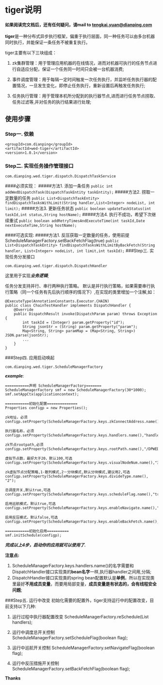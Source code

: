 # tiger说明

#### 如果阅读完文档后，还有任何疑问，请mail to tengkai.yuan@dianping.com


**tiger**是一种分布式异步执行框架，偏重于执行层面，同一种任务可以由多台机器同时执行，并能保证一条任务不被重复执行。

tiger主要有以下三块组成：

1. zk集群管理：用于管理应用机器的在线情况，进而对机器可执行的任务节点进行自适应分配，保证一个任务同一时间只会被一台机器消费;

2. 事件调度管理：用于每隔一定时间触发一次任务执行，并监听任务执行器的配置情况，一旦发生变化，即停止任务执行，重新设置后再触发任务执行;

3. 任务执行管理：用于管理本机所分配到的执行器节点,进而进行任务节点捞取、任务过滤等,并对任务的执行结果进行处理;

## 使用步骤

### Step一. 依赖

```
<groupId>com.dianping</groupId>
<artifactId>wed-tiger</artifactId>
<version>1.0.1</version>
```

### Step二. 实现任务操作管理接口

```
com.dianping.wed.tiger.dispatch.DispatchTaskService
```
####必须实现：
#####方法1. 添加一条任务
``
public int addWedDispatchTask(DispatchTaskEntity taskEntity);
``
#####方法2. 捞取一定数量的任务
``
public List<DispatchTaskEntity> findDispatchTasksWithLimit(String handler,List<Integer> nodeList, int limit);
``
#####方法3. 更新任务状态
``
public boolean updateTaskStatus(int taskId,int status,String hostName);
``
#####方法4. 执行不成功，希望下次继续重试
``
public boolean addRetryTimesAndExecuteTime(int taskId,Date nextExecuteTime,String hostName);
``

####可选实现:
#####方法1. 反压获取一定数量的任务，使用前提ScheduleManagerFactory.setBackFetchFlag(true)
``
public List<DispatchTaskEntity> findDispatchTasksWithLimitByBackFetch(String handler, List<Integer> nodeList, int limit,int taskId);
``
###Step三. 实现任务分发接口
```
com.dianping.wed.tiger.dispatch.DispatchHandler
```
这里用于实现***业务逻辑***;

任务分发支持并行、串行两种执行策略。 默认是并行执行策略，如果需要串行执行策略（同一个任务有先后执行顺序的情况下）,在实现的类里增加一个注解,如：

```
@ExecuteType(AnnotationConstants.Executor.CHAIN)
public class ChainTestHandler implements DispatchHandler {
    @Override
    public DispatchResult invoke(DispatchParam param) throws Exception {
        int taskId = (Integer) param.getProperty("id");
        String jsonStr = (String) param.getProperty("param");
        Map<String, String> paramMap = (Map<String, String>) JSON.parse(jsonStr);
        ...
    }
}
```
###Step四. 应用启动唤起
```
com.dianping.wed.tiger.ScheduleManagerFactory
```
***example***:

```
===========声明 ScheduleManagerFactory=======
ScheduleManagerFactory smf = new ScheduleManagerFactory(30*1000); smf.setAppCtx(applicationcontext);

===========初始化配置==============
Properties configp = new Properties();

zk地址，必须
configp.setProperty(ScheduleManagerFactory.keys.zkConnectAddress.name(),"127.0.0.1:2181,127.0.1.1:2181");

执行器名称，必须
configp.setProperty(ScheduleManagerFactory.keys.handlers.name(),"handler1,hander2,hangdler3");

zk节点rootpath,必须
configp.setProperty(ScheduleManagerFactory.keys.rootPath.name(),"/DPWED");

虚拟节点数，最好大于20，默认100,可选
configp.setProperty(ScheduleManagerFactory.keys.visualNodeNum.name(),"30");

zk虚拟节点分配策略,1-散列模式,2－分块模式,默认分块模式,建议用2,可选
configp.setProperty(ScheduleManagerFactory.keys.divideType.name(), "2");

总调度开关,默认true,可选
configp.setProperty(ScheduleManagerFactory.keys.scheduleFlag.name(),"true");

启用巡航模式，默认true,可选
configp.setProperty(ScheduleManagerFactory.keys.enableNavigate.name(),"true");

启用反压模式，默认false,可选
configp.setProperty(ScheduleManagerFactory.keys.enableBackFetch.name(),"false");

===========初始化启用==========
smf.initSchedule(configp);
```
***完成以上4步，启动你的应用就可以使用了.***

**注意点:**

1. ScheduleManagerFactory.keys.handlers.name()的名字需要和DispatchHandler接口实现类的**bean名字**一样,执行器handler之间用,分隔;
2. DispatchHandler接口实现类的spring bean配置默认是**单例**，所以在实现类里最好**不用成员变量**，而要用局部变量，**成员变量是有状态的，会有线程安全问题**;

###Step五. 运行中改变
初始化需要的配置外，tiger支持运行中的配置改变，目前支持以下几种:

1. 运行过程中执行器配置改变
ScheduleManagerFactory.reSchedule(List<String> handlers);

2. 运行中调度总开关控制
ScheduleManagerFactory.setScheduleFlag(boolean flag);

3. 运行中巡航开关控制
ScheduleManagerFactory.setNavigateFlag(boolean flag);

4. 运行中反压措施开关控制
ScheduleManagerFactory.setBackFetchFlag(boolean flag);

**Thanks**